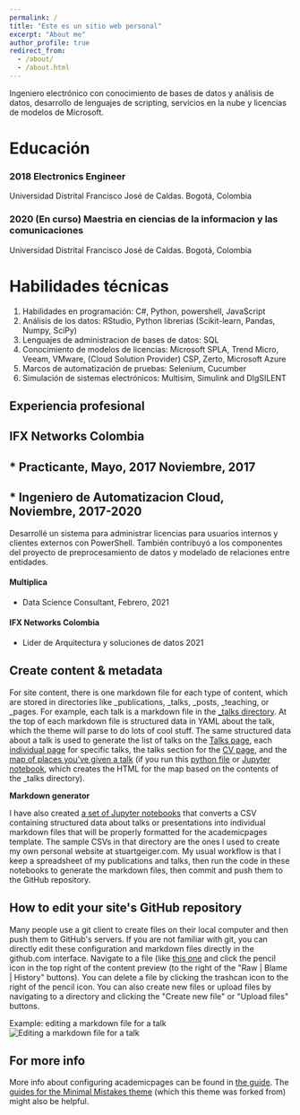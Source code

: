 ```yaml
---
permalink: /
title: "Este es un sitio web personal"
excerpt: "About me"
author_profile: true
redirect_from: 
  - /about/
  - /about.html
---
```


Ingeniero electrónico con conocimiento de bases de datos y análisis de datos, desarrollo de lenguajes de scripting, servicios en la nube y licencias de modelos de Microsoft.

Educación
======
### 2018 Electronics Engineer
  Universidad Distrital Francisco José de Caldas. Bogotá, Colombia
### 2020 (En curso) Maestria en ciencias de la informacion y las comunicaciones 
  Universidad Distrital Francisco José de Caldas. Bogotá, Colombia

Habilidades técnicas
======
1. Habilidades en programación: C#, Python, powershell, JavaScript
2. Análisis de los datos: RStudio, Python librerias (Scikit-learn, Pandas, Numpy, SciPy)
3. Lenguajes de administracion de bases de datos: SQL
4. Conocimiento de modelos de licencias: Microsoft SPLA, Trend Micro, Veeam, VMware, (Cloud Solution Provider) CSP, Zerto, Microsoft Azure
5. Marcos de automatización de pruebas: Selenium, Cucumber
6. Simulación de sistemas electrónicos: Multisim, Simulink and DIgSILENT

Experiencia profesional
------
## IFX Networks Colombia
## * Practicante, Mayo, 2017 Noviembre, 2017
## * Ingeniero de Automatizacion Cloud, Noviembre, 2017-2020
Desarrollé un sistema para administrar licencias para usuarios internos y clientes externos con PowerShell. También contribuyó a los componentes del proyecto de preprocesamiento de datos y modelado de relaciones entre entidades.
#### Multiplica
* Data Science Consultant, Febrero, 2021 

#### IFX Networks Colombia
* Lider de Arquitectura y soluciones de datos 2021

Create content & metadata
------
For site content, there is one markdown file for each type of content, which are stored in directories like _publications, _talks, _posts, _teaching, or _pages. For example, each talk is a markdown file in the [_talks directory](https://github.com/academicpages/academicpages.github.io/tree/master/_talks). At the top of each markdown file is structured data in YAML about the talk, which the theme will parse to do lots of cool stuff. The same structured data about a talk is used to generate the list of talks on the [Talks page](https://academicpages.github.io/talks), each [individual page](https://academicpages.github.io/talks/2012-03-01-talk-1) for specific talks, the talks section for the [CV page](https://academicpages.github.io/cv), and the [map of places you've given a talk](https://academicpages.github.io/talkmap.html) (if you run this [python file](https://github.com/academicpages/academicpages.github.io/blob/master/talkmap.py) or [Jupyter notebook](https://github.com/academicpages/academicpages.github.io/blob/master/talkmap.ipynb), which creates the HTML for the map based on the contents of the _talks directory).

**Markdown generator**

I have also created [a set of Jupyter notebooks](https://github.com/academicpages/academicpages.github.io/tree/master/markdown_generator
) that converts a CSV containing structured data about talks or presentations into individual markdown files that will be properly formatted for the academicpages template. The sample CSVs in that directory are the ones I used to create my own personal website at stuartgeiger.com. My usual workflow is that I keep a spreadsheet of my publications and talks, then run the code in these notebooks to generate the markdown files, then commit and push them to the GitHub repository.

How to edit your site's GitHub repository
------
Many people use a git client to create files on their local computer and then push them to GitHub's servers. If you are not familiar with git, you can directly edit these configuration and markdown files directly in the github.com interface. Navigate to a file (like [this one](https://github.com/academicpages/academicpages.github.io/blob/master/_talks/2012-03-01-talk-1.md) and click the pencil icon in the top right of the content preview (to the right of the "Raw | Blame | History" buttons). You can delete a file by clicking the trashcan icon to the right of the pencil icon. You can also create new files or upload files by navigating to a directory and clicking the "Create new file" or "Upload files" buttons. 

Example: editing a markdown file for a talk
![Editing a markdown file for a talk](/images/editing-talk.png)

For more info
------
More info about configuring academicpages can be found in [the guide](https://academicpages.github.io/markdown/). The [guides for the Minimal Mistakes theme](https://mmistakes.github.io/minimal-mistakes/docs/configuration/) (which this theme was forked from) might also be helpful.
